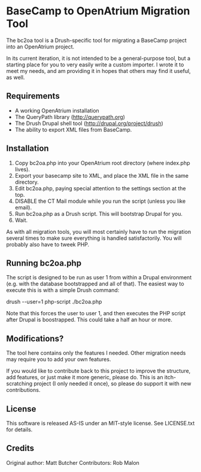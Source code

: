 # BaseCamp to OpenAtrium Migration Tool

The bc2oa tool is a Drush-specific tool for migrating a BaseCamp project 
into an OpenAtrium project.

In its current iteration, it is not intended to be a general-purpose tool,
but a starting place for you to very easily write a custom importer. I 
wrote it to meet my needs, and am providing it in hopes that others may find
it useful, as well.

## Requirements

* A working OpenAtrium installation
* The QueryPath library (http://querypath.org)
* The Drush Drupal shell tool (http://drupal.org/project/drush)
* The ability to export XML files from BaseCamp.

## Installation

1. Copy bc2oa.php into your OpenAtrium root directory (where index.php lives).
2. Export your basecamp site to XML, and place the XML file in the same directory.
3. Edit bc2oa.php, paying special attention to the settings section at the top.
4. DISABLE the CT Mail module while you run the script (unless you like email).
5. Run bc2oa.php as a Drush script. This will bootstrap Drupal for you.
6. Wait.

As with all migration tools, you will most certainly have to run the migration
several times to make sure everything is handled satisfactorily. You will 
probably also have to tweek PHP.

## Running bc2oa.php

The script is designed to be run as user 1 from within a Drupal environment 
(e.g. with the database bootstrapped and all of that). The easiest way to
execute this is with a simple Drush command:

  drush --user=1 php-script ./bc2oa.php
  
Note that this forces the user to user 1, and then executes the PHP script
after Drupal is boostrapped. This could take a half an hour or more.

## Modifications?

The tool here contains only the features I needed. Other migration needs may 
require you to add your own features.

If you would like to contribute back to this project to improve the structure,
add features, or just make it more generic, please do. This is an itch-scratching
project (I only needed it once), so please do support it with new contributions.

## License

This software is released AS-IS under an MIT-style license. See LICENSE.txt for
details.

## Credits

Original author: Matt Butcher
Contributors: Rob Malon
